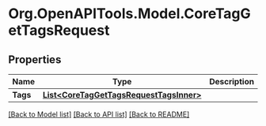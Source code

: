 # Org.OpenAPITools.Model.CoreTagGetTagsRequest

## Properties

Name | Type | Description | Notes
------------ | ------------- | ------------- | -------------
**Tags** | [**List&lt;CoreTagGetTagsRequestTagsInner&gt;**](CoreTagGetTagsRequestTagsInner.md) |  | 

[[Back to Model list]](../README.md#documentation-for-models) [[Back to API list]](../README.md#documentation-for-api-endpoints) [[Back to README]](../README.md)

